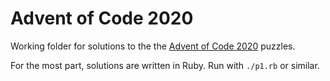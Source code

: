 # Advent of Code 2020

Working folder for solutions to the the [Advent of Code 2020](https://adventofcode.com)
puzzles.

For the most part, solutions are written in Ruby. Run with `./p1.rb` or 
similar.